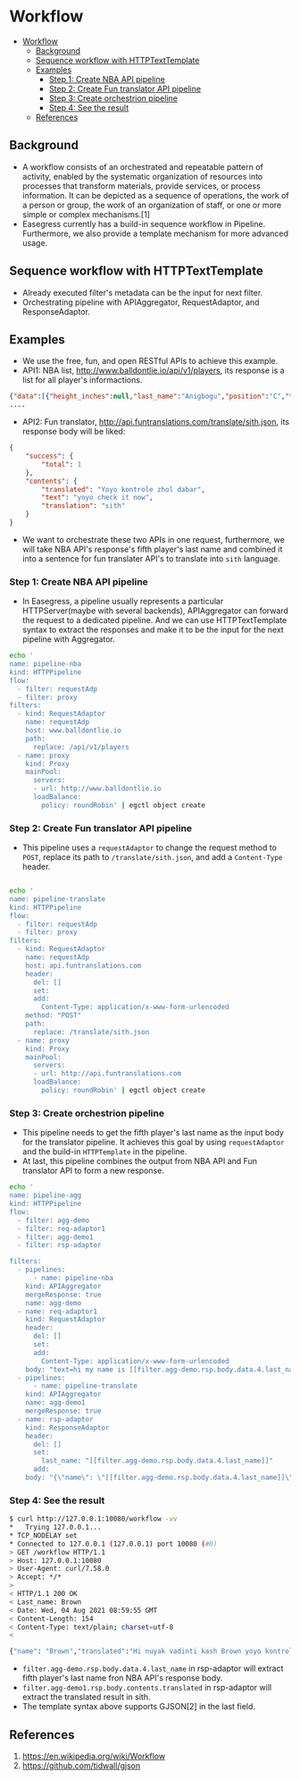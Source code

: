 # Workflow

- [Workflow](#workflow)
  - [Background](#background)
  - [Sequence workflow with HTTPTextTemplate](#sequence-workflow-with-httptexttemplate)
  - [Examples](#examples)
    - [Step 1: Create NBA API pipeline](#step-1-create-nba-api-pipeline)
    - [Step 2: Create Fun translator API pipeline](#step-2-create-fun-translator-api-pipeline)
    - [Step 3: Create orchestrion pipeline](#step-3-create-orchestrion-pipeline)
    - [Step 4: See the result](#step-4-see-the-result)
  - [References](#references)

## Background

* A workflow consists of an orchestrated and repeatable pattern of activity, enabled by the systematic organization of resources into processes that transform materials, provide services, or process information. It can be depicted as a sequence of operations, the work of a person or group, the work of an organization of staff, or one or more simple or complex mechanisms.[1]
* Easegress currently has a build-in sequence workflow in Pipeline. Furthermore, we also provide a template mechanism for more advanced usage.

## Sequence workflow with HTTPTextTemplate

* Already executed filter's metadata can be the input for next filter.
* Orchestrating pipeline with APIAggregator, RequestAdaptor, and ResponseAdaptor.


## Examples
* We use the free, fun, and open RESTful APIs to achieve this example.
* API1: NBA list, http://www.balldontlie.io/api/v1/players, its response is a list for all player's informactions.
``` json
{"data":[{"height_inches":null,"last_name":"Anigbogu","position":"C","team":{"id":12,"abbreviation":"IND","city":"Indiana","conference":"East","division":"Central","full_name":"Indiana Pacers","name":"Pacers"},"weight_pounds":null,"id":14,"first_name":"Ike","height_feet":null},{"last_name":"Baker","position":"G","team":{"id":20,"abbreviation":"NYK",
....
```
* API2: Fun translator, http://api.funtranslations.com/translate/sith.json, its response body will be liked:
```json
{
    "success": {
        "total": 1
    },
    "contents": {
        "translated": "Yoyo kontrole zhol dabar",
        "text": "yoyo check it now",
        "translation": "sith"
    }
}
```


* We want to orchestrate these two APIs in one request, furthermore, we will take NBA API's response's fifth player's last name and combined it into a sentence for fun translater API's to translate into `sith` language.


### Step 1: Create NBA API pipeline 

* In Easegress, a pipeline usually represents a particular HTTPServer(maybe with several backends), APIAggregator can forward the request to a dedicated pipeline. And we can use HTTPTextTemplate syntax to extract the responses and make it to be the input for the next pipeline with Aggregator.

``` bash  
echo '
name: pipeline-nba
kind: HTTPPipeline
flow:
  - filter: requestAdp
  - filter: proxy
filters:
  - kind: RequestAdaptor
    name: requestAdp
    host: www.balldontlie.io
    path:
      replace: /api/v1/players
  - name: proxy
    kind: Proxy
    mainPool:
      servers:
      - url: http://www.balldontlie.io
      loadBalance:
        policy: roundRobin' | egctl object create 
```

### Step 2: Create Fun translator API pipeline 

* This pipeline uses a `requestAdaptor` to change the request method to `POST`, replace its path to `/translate/sith.json`, and add a `Content-Type` header.  

``` bash

echo '
name: pipeline-translate
kind: HTTPPipeline
flow:
  - filter: requestAdp
  - filter: proxy
filters:
  - kind: RequestAdaptor
    name: requestAdp
    host: api.funtranslations.com 
    header:
      del: []
      set:
      add:
        Content-Type: application/x-www-form-urlencoded
    method: "POST"
    path:
      replace: /translate/sith.json 
  - name: proxy
    kind: Proxy
    mainPool:
      servers:
      - url: http://api.funtranslations.com
      loadBalance:
        policy: roundRobin' | egctl object create 

```

### Step 3: Create orchestrion pipeline 

* This pipeline needs to get the fifth player's last name as the input body for the translator pipeline. It achieves this goal by using `requestAdaptor` and the build-in `HTTPTemplate` in the pipeline.
* At last, this pipeline combines the output from NBA API and Fun translator API to form a new response.

``` bash 
echo '
name: pipeline-agg
kind: HTTPPipeline
flow:
  - filter: agg-demo
  - filter: req-adaptor1
  - filter: agg-demo1
  - filter: rsp-adaptor

filters:
  - pipelines:
      - name: pipeline-nba
    kind: APIAggregator
    mergeResponse: true
    name: agg-demo
  - name: req-adaptor1
    kind: RequestAdaptor
    header:
      del: [] 
      set: 
      add: 
        Content-Type: application/x-www-form-urlencoded
    body: "text=hi my name is [[filter.agg-demo.rsp.body.data.4.last_name]] yoyo check it now" 
  - pipelines:
      - name: pipeline-translate
    kind: APIAggregator
    name: agg-demo1
    mergeResponse: true
  - name: rsp-adaptor
    kind: ResponseAdaptor
    header:
      del: [] 
      set: 
        last_name: "[[filter.agg-demo.rsp.body.data.4.last_name]]" 
      add: 
    body: "{\"name\": \"[[filter.agg-demo.rsp.body.data.4.last_name]]\",\"translated\":\"[[filter.agg-demo1.rsp.body.contents.translated]]\", \"origin\":\"[[filter.agg-demo1.rsp.body.contents.text]]\", \"language\":\"[[filter.agg-demo1.rsp.body.contents.translation]]\"}" ' | egctl  object create 

```

### Step 4: See the result 

``` bash
$ curl http://127.0.0.1:10080/workflow -vv
*   Trying 127.0.0.1...
* TCP_NODELAY set
* Connected to 127.0.0.1 (127.0.0.1) port 10080 (#0)
> GET /workflow HTTP/1.1
> Host: 127.0.0.1:10080
> User-Agent: curl/7.58.0
> Accept: */*
> 
< HTTP/1.1 200 OK
< Last_name: Brown
< Date: Wed, 04 Aug 2021 08:59:55 GMT
< Content-Length: 154
< Content-Type: text/plain; charset=utf-8
< 

{"name": "Brown","translated":"Hi nuyak vadinti kash Brown yoyo kontrole zhol dabar", "origin":"hi my name is Brown yoyo check it now", "language":"sith"}%

```


* `filter.agg-demo.rsp.body.data.4.last_name` in rsp-adaptor will extract fifth player's last name fron NBA API's response body.
* `filter.agg-demo1.rsp.body.contents.translated` in rsp-adaptor will extract the translated result in sith.  
* The template syntax above supports GJSON[2] in the last field.

## References

1. https://en.wikipedia.org/wiki/Workflow
2. https://github.com/tidwall/gjson
